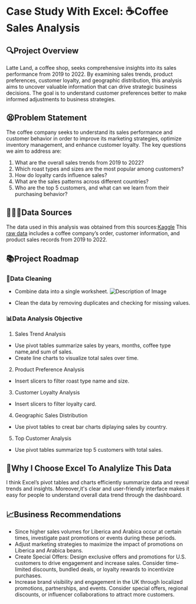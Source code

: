 # Case Study With Excel: ☕️Coffee Sales Analysis

## 🔍Project Overview
Latte Land, a coffee shop, seeks comprehensive insights into its sales performance from 2019 to 2022. By examining sales trends, product preferences, customer loyalty, and geographic distribution, this analysis aims to uncover valuable information that can drive strategic business decisions. The goal is to understand customer preferences better to make informed adjustments to business strategies.

## 😫Problem Statement
The coffee company seeks to understand its sales performance and customer behavior in order to improve its marketing strategies, optimize inventory management, and enhance customer loyalty. The key questions we aim to address are:

1. What are the overall sales trends from 2019 to 2022?
2. Which roast types and sizes are the most popular among customers?
3. How do loyalty cards influence sales?
4. What are the sales patterns across different countries?
5. Who are the top 5 customers, and what can we learn from their purchasing behavior?

## 👩🏻‍💻Data Sources
The data used in this analysis was obtained from this sources:[Kaggle](https://www.kaggle.com/datasets/mohammadkaiftahir/coffee-orders-data/data)
This [raw data](https://docs.google.com/spreadsheets/d/131Z5cMjfkS73fWMw--EfdGjAWm7oVsaqAiQ89AwA7uo/edit?usp=sharing) includes a coffee company’s order, customer information, and product sales records from 2019 to 2022.

## 📚Project Roadmap
### 🧹Data Cleaning
- Combine data into a single worksheet.
![Description of Image](URL-of-your-SVG-file)

- Clean the data by removing duplicates and checking for missing values.

### 📊Data Analysis Objective
1. Sales Trend Analysis
  - Use pivot tables summarize sales by years, months, coffee type name,and sum of sales.
  - Create line charts to visualize total sales over time.
2. Product Preference Analysis
  - Insert slicers to filter roast type name and size.
3. Customer Loyalty Analysis
  - Insert slicers to filter loyalty card.
4. Geographic Sales Distribution
  - Use pivot tables to creat bar charts diplaying sales by country. 
5. Top Customer Analysis
  - Use pivot tables summarize top 5 customers with total sales.

## 🔑Why I Choose Excel To Analylize This Data
I think Excel’s pivot tables and charts efficiently summarize data and reveal trends and insights. Moreover,it's clear and user-friendly interface makes it easy for people to understand overall data trend through the dashboard.

## 📈Business Recommendations
- Since higher sales volumes for Liberica and Arabica occur at certain times, investigate past promotions or events during these periods.
- Adjust marketing strategies to maximize the impact of promotions on Liberica and Arabica beans.
- Create Special Offers: Design exclusive offers and promotions for U.S. customers to drive engagement and increase sales. Consider time-limited discounts, bundled deals, or loyalty rewards to incentivize purchases.
- Increase brand visibility and engagement in the UK through localized promotions, partnerships, and events. Consider special offers, regional discounts, or influencer collaborations to attract more customers.




